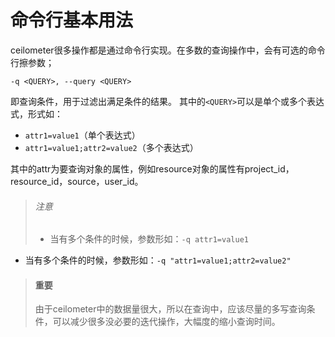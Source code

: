 # 命令行基本用法 #

ceilometer很多操作都是通过命令行实现。在多数的查询操作中，会有可选的命令行擦参数；

`-q <QUERY>, --query <QUERY>`

即查询条件，用于过滤出满足条件的结果。
其中的`<QUERY>`可以是单个或多个表达式，形式如：
* `attr1=value1`（单个表达式）
* `attr1=value1;attr2=value2`（多个表达式）

其中的attr为要查询对象的属性，例如resource对象的属性有project_id，resource_id，source，user_id。

> ###### 注意
> * 当有多个条件的时候，参数形如：`-q attr1=value1`
* 当有多个条件的时候，参数形如：`-q "attr1=value1;attr2=value2"`

> #### 重要
> 由于ceilometer中的数据量很大，所以在查询中，应该尽量的多写查询条件，可以减少很多没必要的迭代操作，大幅度的缩小查询时间。
